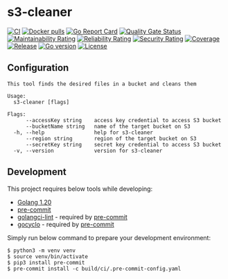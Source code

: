 # s3-cleaner
[![CI](https://github.com/bilalcaliskan/s3-cleaner/workflows/CI/badge.svg?event=push)](https://github.com/bilalcaliskan/s3-cleaner/actions?query=workflow%3ACI)
[![Docker pulls](https://img.shields.io/docker/pulls/bilalcaliskan/s3-cleaner)](https://hub.docker.com/r/bilalcaliskan/s3-cleaner/)
[![Go Report Card](https://goreportcard.com/badge/github.com/bilalcaliskan/s3-cleaner)](https://goreportcard.com/report/github.com/bilalcaliskan/s3-cleaner)
[![Quality Gate Status](https://sonarcloud.io/api/project_badges/measure?project=bilalcaliskan_s3-cleaner&metric=alert_status)](https://sonarcloud.io/summary/new_code?id=bilalcaliskan_s3-cleaner)
[![Maintainability Rating](https://sonarcloud.io/api/project_badges/measure?project=bilalcaliskan_s3-cleaner&metric=sqale_rating)](https://sonarcloud.io/summary/new_code?id=bilalcaliskan_s3-cleaner)
[![Reliability Rating](https://sonarcloud.io/api/project_badges/measure?project=bilalcaliskan_s3-cleaner&metric=reliability_rating)](https://sonarcloud.io/summary/new_code?id=bilalcaliskan_s3-cleaner)
[![Security Rating](https://sonarcloud.io/api/project_badges/measure?project=bilalcaliskan_s3-cleaner&metric=security_rating)](https://sonarcloud.io/summary/new_code?id=bilalcaliskan_s3-cleaner)
[![Coverage](https://sonarcloud.io/api/project_badges/measure?project=bilalcaliskan_s3-cleaner&metric=coverage)](https://sonarcloud.io/summary/new_code?id=bilalcaliskan_s3-cleaner)
[![Release](https://img.shields.io/github/release/bilalcaliskan/s3-cleaner.svg)](https://github.com/bilalcaliskan/s3-cleaner/releases/latest)
[![Go version](https://img.shields.io/github/go-mod/go-version/bilalcaliskan/s3-cleaner)](https://github.com/bilalcaliskan/s3-cleaner)
[![License](https://img.shields.io/badge/License-Apache%202.0-blue.svg)](https://opensource.org/licenses/Apache-2.0)

## Configuration
```
This tool finds the desired files in a bucket and cleans them

Usage:
  s3-cleaner [flags]

Flags:
      --accessKey string    access key credential to access S3 bucket
      --bucketName string   name of the target bucket on S3
  -h, --help                help for s3-cleaner
      --region string       region of the target bucket on S3
      --secretKey string    secret key credential to access S3 bucket
  -v, --version             version for s3-cleaner

```

## Development
This project requires below tools while developing:
- [Golang 1.20](https://golang.org/doc/go1.20)
- [pre-commit](https://pre-commit.com/)
- [golangci-lint](https://golangci-lint.run/usage/install/) - required by [pre-commit](https://pre-commit.com/)
- [gocyclo](https://github.com/fzipp/gocyclo) - required by [pre-commit](https://pre-commit.com/)

Simply run below command to prepare your development environment:
```shell
$ python3 -m venv venv
$ source venv/bin/activate
$ pip3 install pre-commit
$ pre-commit install -c build/ci/.pre-commit-config.yaml
```
